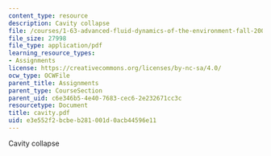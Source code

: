 ```yaml
---
content_type: resource
description: Cavity collapse
file: /courses/1-63-advanced-fluid-dynamics-of-the-environment-fall-2002/e3e552f2bcbeb281001d0acb44596e11_cavity.pdf
file_size: 27998
file_type: application/pdf
learning_resource_types:
- Assignments
license: https://creativecommons.org/licenses/by-nc-sa/4.0/
ocw_type: OCWFile
parent_title: Assignments
parent_type: CourseSection
parent_uid: c6e346b5-4e40-7683-cec6-2e232671cc3c
resourcetype: Document
title: cavity.pdf
uid: e3e552f2-bcbe-b281-001d-0acb44596e11
---
```

Cavity collapse